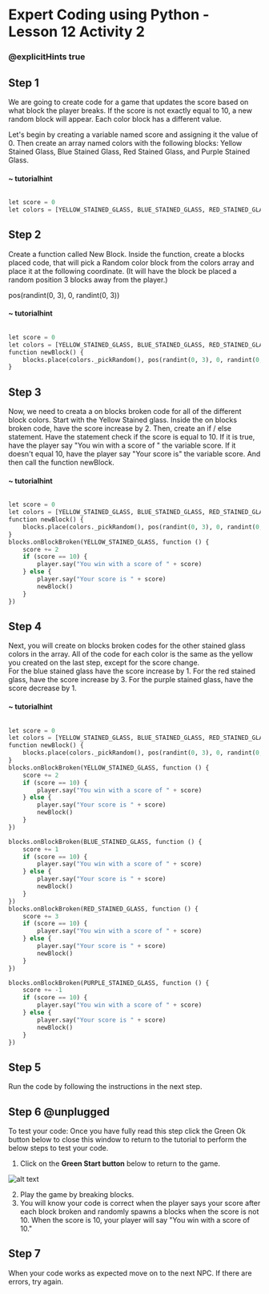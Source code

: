 # Expert Coding using Python - Lesson 12 Activity 2
### @explicitHints true

## Step 1
We are going to create code for a game that updates the score based on what block the player breaks.  If the score is not exactly equal to 10, a new random block will appear.  Each color block has a different value. 

Let's begin by creating a variable named score and assigning it the value of 0.  Then create an array named colors with the following blocks:
Yellow Stained Glass, Blue Stained Glass, Red Stained Glass, and Purple Stained Glass. 

#### ~ tutorialhint
```python 

let score = 0
let colors = [YELLOW_STAINED_GLASS, BLUE_STAINED_GLASS, RED_STAINED_GLASS, PURPLE_STAINED_GLASS]

```

## Step 2

Create a function called New Block.  Inside the function, create a blocks placed code, that will pick a Random color block from the colors array and place it at the following coordinate. (It will have the block be placed a random position 3 blocks away from the player.)

pos(randint(0, 3), 0, randint(0, 3))


#### ~ tutorialhint
```python 

let score = 0
let colors = [YELLOW_STAINED_GLASS, BLUE_STAINED_GLASS, RED_STAINED_GLASS, PURPLE_STAINED_GLASS]
function newBlock() {
    blocks.place(colors._pickRandom(), pos(randint(0, 3), 0, randint(0, 3)))
}

```

## Step 3

Now, we need to creata a on blocks broken code for all of the different block colors.  Start with the Yellow Stained glass. 
Inside the on blocks broken code, have the score increase by 2. 
Then, create an if / else statement.  Have the statement check if the score is equal to 10.  If it is true, have the player say "You win with a score of " the variable score. 
If it doesn't equal 10, have the player say "Your score is" the variable score. And then call the function newBlock. 


#### ~ tutorialhint
```python 

let score = 0
let colors = [YELLOW_STAINED_GLASS, BLUE_STAINED_GLASS, RED_STAINED_GLASS, PURPLE_STAINED_GLASS]
function newBlock() {
    blocks.place(colors._pickRandom(), pos(randint(0, 3), 0, randint(0, 3)))
}
blocks.onBlockBroken(YELLOW_STAINED_GLASS, function () {
    score += 2
    if (score == 10) {
        player.say("You win with a score of " + score)
    } else {
        player.say("Your score is " + score)
        newBlock()
    }
})

```

## Step 4

Next, you will create on blocks broken codes for the other stained glass colors in the array. All of the code for each color is the same as the yellow you created on the last step, except for the score change.  
For the blue stained glass have the score increase by 1. 
For the red stained glass, have the score increase by 3. 
For the purple stained glass, have the score decrease by 1. 


#### ~ tutorialhint
```python 

let score = 0
let colors = [YELLOW_STAINED_GLASS, BLUE_STAINED_GLASS, RED_STAINED_GLASS, PURPLE_STAINED_GLASS]
function newBlock() {
    blocks.place(colors._pickRandom(), pos(randint(0, 3), 0, randint(0, 3)))
}
blocks.onBlockBroken(YELLOW_STAINED_GLASS, function () {
    score += 2
    if (score == 10) {
        player.say("You win with a score of " + score)
    } else {
        player.say("Your score is " + score)
        newBlock()
    }
})

blocks.onBlockBroken(BLUE_STAINED_GLASS, function () {
    score += 1
    if (score == 10) {
        player.say("You win with a score of " + score)
    } else {
        player.say("Your score is " + score)
        newBlock()
    }
})
blocks.onBlockBroken(RED_STAINED_GLASS, function () {
    score += 3
    if (score == 10) {
        player.say("You win with a score of " + score)
    } else {
        player.say("Your score is " + score)
        newBlock()
    }
})

blocks.onBlockBroken(PURPLE_STAINED_GLASS, function () {
    score += -1
    if (score == 10) {
        player.say("You win with a score of " + score)
    } else {
        player.say("Your score is " + score)
        newBlock()
    }
})
```

## Step 5

Run the code by following the instructions in the next step.

## Step 6 @unplugged

To test your code:
Once you have fully read this step click the Green Ok button below to close this window to return to the tutorial to perform the below steps to test your code.

1. Click on the **Green Start button** below to return to the game.

  

![alt text](https://expertjs.codingcredentials.com/Lesson1/1.1/1.JPG?raw=true  "Start")

2.  Play the game by breaking blocks.  
3.  You will know your code is correct when the player says your score after each block broken and randomly spawns a blocks when the score is not 10.  When the score is 10, your player will say "You win with a score of 10."
   

## Step 7
When your code works as expected move on to the next NPC. 
If there are errors, try again. 